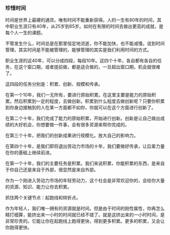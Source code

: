 ### 珍惜时间

时间是世界上最硬的通货。唯有时间不能重新获得。人的一生有80年的时间，其中职业生涯只有40年，从25岁到65岁。如何在有限的时间去做出更高的成就，是每个人一生的课题。

不管发生什么，时间总是在那里恒定地流逝，你不能加快，也不能减慢。说到时间管理，其实时间是不能被管理的，能够管理的其实是我们利用时间的方式。

职业生涯的这40年，可以分成四段，每段10年。这四个十年，各自都有各自的任务，在这个窗口期，或者提前做，都是适合做的，一旦超出窗口期，机会就很难了。

这四段的任务分别是：积累、创新、规模和传承。

在第一个10年，我们一无所有，要进行原始积累。在这里主要是能力的原始积累。然后积累到一定的程度，去做创新。积累到什么程度去做创新呢？只要你积累到你身边接触到的人在某一方面都不如你，你就可以在这个方面进行创新了。

在第二个十年，我们完成了能力的原始积累，开始进行创新。创新是让自己做出成绩的大好机会，你想要做一件事，会有很多资源来帮你完成的。

在第三个十年，把我们的创新成果进行规模化。放大自己的影响力。

在第四个十年，是我们即将退出劳动力市场的十年，我们要做好传承，让后辈力量在你的基础上继续前进。

在第一个十年，我们的主要任务是积累。我们来说积累，你能积累的东西，是来自于你自己还是来自于外部，很显然是来自外部。

作为一个刚进入劳动力市场的年轻劳动力，这个社会是非常欢迎你的，会给你大量的资源、知识、能力让你去积累。

抓住两个关键节点：起跑线和转折点。

作为年轻人，我们唯一拥有的资源就是时间。但是由于时间的刚性属性，你再怎么精打细算，能挤出来一小时的时间就已经不错了。就是这挤出来的一小时时间，是非常珍贵的。它能让你在起跑线上跑得更快，得到更多积累。更多的积累，又会让你跑得更快。

